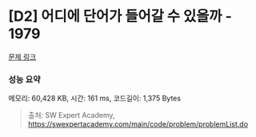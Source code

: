 # [D2] 어디에 단어가 들어갈 수 있을까 - 1979 

[문제 링크](https://swexpertacademy.com/main/code/problem/problemDetail.do?contestProbId=AV5PuPq6AaQDFAUq) 

### 성능 요약

메모리: 60,428 KB, 시간: 161 ms, 코드길이: 1,375 Bytes



> 출처: SW Expert Academy, https://swexpertacademy.com/main/code/problem/problemList.do